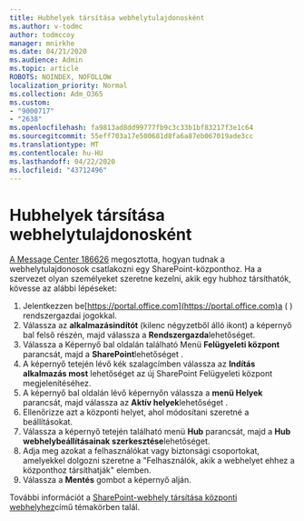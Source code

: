 ```yaml
---
title: Hubhelyek társítása webhelytulajdonosként
ms.author: v-todmc
author: todmccoy
manager: mnirkhe
ms.date: 04/21/2020
ms.audience: Admin
ms.topic: article
ROBOTS: NOINDEX, NOFOLLOW
localization_priority: Normal
ms.collection: Adm_O365
ms.custom:
- "9000717"
- "2638"
ms.openlocfilehash: fa9813ad8dd99777fb9c3c33b1bf83217f3e1c64
ms.sourcegitcommit: 55eff703a17e500681d8fa6a87eb067019ade3cc
ms.translationtype: MT
ms.contentlocale: hu-HU
ms.lasthandoff: 04/22/2020
ms.locfileid: "43712496"
---
```

# <a name="associate-hub-sites-as-site-owner"></a>Hubhelyek társítása webhelytulajdonosként

[A Message Center 186626](https://admin.microsoft.com/Adminportal/Home?source=applauncher#/MessageCenter?id=MC186626) megosztotta, hogyan tudnak a webhelytulajdonosok csatlakozni egy SharePoint-központhoz. Ha a szervezet olyan személyeket szeretne kezelni, akik egy hubhoz társíthatók, kövesse az alábbi lépéseket: 

1. Jelentkezzen be[https://portal.office.com](https://portal.office.com)a ( ) rendszergazdai jogokkal.
2. Válassza az **alkalmazásindítót** (kilenc négyzetből álló ikont) a képernyő bal felső részén, majd válassza a **Rendszergazda**lehetőséget.
3. Válassza a Képernyő bal oldalán található Menü **Felügyeleti központ** parancsát, majd a **SharePoint**lehetőséget .
4. A képernyő tetején lévő kék szalagcímben válassza az **Indítás alkalmazás most** lehetőséget az új SharePoint Felügyeleti központ megjelenítéséhez.
5. A képernyő bal oldalán lévő képernyőn válassza a **menü Helyek** parancsát, majd válassza az **Aktív helyek**lehetőséget .
6. Ellenőrizze azt a központi helyet, ahol módosítani szeretné a beállításokat.
7. Válassza a képernyő tetején található menü **Hub** parancsát, majd a **Hub webhelybeállításainak szerkesztése**lehetőséget.
8. Adja meg azokat a felhasználókat vagy biztonsági csoportokat, amelyekkel dolgozni szeretne a "Felhasználók, akik a webhelyet ehhez a központhoz társíthatják" elemben.
9. Válassza a **Mentés** gombot a képernyő alján.

További információt a [SharePoint-webhely társítása központi webhelyhez](https://support.office.com/article/associate-a-sharepoint-site-with-a-hub-site-ae0009fd-af04-4d3d-917d-88edb43efc05)című témakörben talál. 